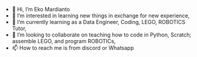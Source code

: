 - 👋 Hi, I’m Eko Mardianto
- 👀 I’m interested in learning new things in exchange for new experience,
- 🌱 I’m currently learning as a Data Engineer, Coding, LEGO, ROBOTICS Tutor, 
- 💞️ I’m looking to collaborate on teaching how to code in Python, Scratch; assemble LEGO, and program ROBOTICs,
- 📫 How to reach me is from discord or Whatsapp

<!---
MasokPakEko/MasokPakEko is a ✨ special ✨ repository because its `README.md` (this file) appears on your GitHub profile.
You can click the Preview link to take a look at your changes.
--->
